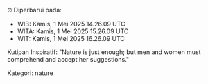 ⏰ Diperbarui pada:
- WIB: Kamis, 1 Mei 2025 14.26.09 UTC
- WITA: Kamis, 1 Mei 2025 15.26.09 UTC
- WIT: Kamis, 1 Mei 2025 16.26.09 UTC

Kutipan Inspiratif:
"Nature is just enough; but men and women must comprehend and accept her suggestions."


Kategori: nature

